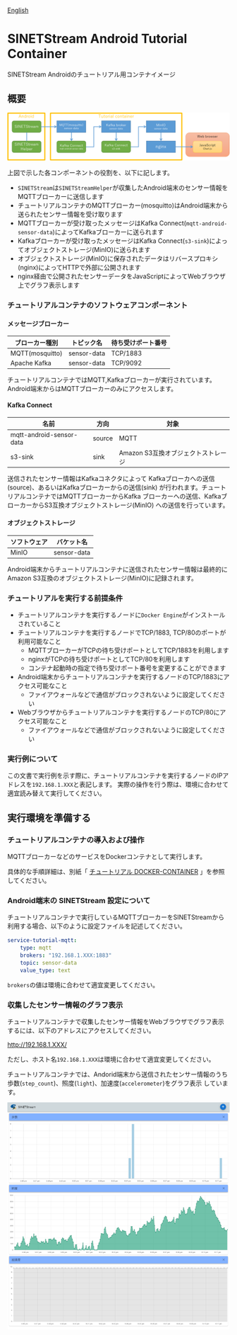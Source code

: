 <!--
Copyright (C) 2021 National Institute of Informatics

Licensed to the Apache Software Foundation (ASF) under one
or more contributor license agreements.  See the NOTICE file
distributed with this work for additional information
regarding copyright ownership.  The ASF licenses this file
to you under the Apache License, Version 2.0 (the
"License"); you may not use this file except in compliance
with the License.  You may obtain a copy of the License at

  http://www.apache.org/licenses/LICENSE-2.0

Unless required by applicable law or agreed to in writing,
software distributed under the License is distributed on an
"AS IS" BASIS, WITHOUT WARRANTIES OR CONDITIONS OF ANY
KIND, either express or implied.  See the License for the
specific language governing permissions and limitations
under the License.
-->

[English](README.en.md)

# SINETStream Android Tutorial Container

SINETStream Androidのチュートリアル用コンテナイメージ

## 概要

![構成](doc/tutorial-001.png)

上図で示した各コンポーネントの役割を、以下に記します。

* `SINETStream`は`SINETStreamHelper`が収集したAndroid端末のセンサー情報をMQTTブローカーに送信します
* チュートリアルコンテナのMQTTブローカー(mosquitto)はAndroid端末から送られたセンサー情報を受け取ります
* MQTTブローカーが受け取ったメッセージはKafka Connect(`mqtt-android-sensor-data`)によってKafkaブローカーに送られます
* Kafkaブローカーが受け取ったメッセージはKafka Connect(`s3-sink`)によってオブジェクトストレージ(MinIO)に送られます
* オブジェクトストレージ(MinIO)に保存されたデータはリバースプロキシ(nginx)によってHTTPで外部に公開されます
* nginx経由で公開されたセンサーデータをJavaScriptによってWebブラウザ上でグラフ表示します

### チュートリアルコンテナのソフトウェアコンポーネント

#### メッセージブローカー

| ブローカー種別 | トピック名 | 待ち受けポート番号 |
|---|---|---|
| MQTT(mosquitto) | sensor-data | TCP/1883 |
| Apache Kafka | sensor-data | TCP/9092 |

チュートリアルコンテナではMQTT,Kafkaブローカーが実行されています。Android端末からはMQTTブローカーのみにアクセスします。

#### Kafka Connect

| 名前 | 方向 | 対象 |
|---|---|---|
| mqtt-android-sensor-data | source | MQTT |
| s3-sink | sink | Amazon S3互換オブジェクトストレージ |

送信されたセンサー情報はKafkaコネクタによって
Kafkaブローカへの送信(source)、あるいはKafkaブローカーからの送信(sink)
が行われます。チュートリアルコンテナではMQTTブローカーからKafka
ブローカーへの送信、KafkaブローカーからS3互換オブジェクトストレージ(MinIO)
への送信を行っています。

#### オブジェクトストレージ

| ソフトウェア | バケット名 |
|---|---|
| MinIO | sensor-data |

Android端末からチュートリアルコンテナに送信されたセンサー情報は最終的にAmazon S3互換のオブジェクトストレージ(MinIO)に記録されます。


### チュートリアルを実行する前提条件

* チュートリアルコンテナを実行するノードに`Docker Engine`がインストールされていること
* チュートリアルコンテナを実行するノードでTCP/1883, TCP/80のポートが利用可能なこと
    - MQTTブローカーがTCPの待ち受けポートとしてTCP/1883を利用します
    - nginxがTCPの待ち受けポートとしてTCP/80を利用します
    - コンテナ起動時の指定で待ち受けポート番号を変更することができます
* Android端末からチュートリアルコンテナを実行するノードのTCP/1883にアクセス可能なこと
    - ファイアウォールなどで通信がブロックされないように設定してください
* Webブラウザからチュートリアルコンテナを実行するノードのTCP/80にアクセス可能なこと
    - ファイアウォールなどで通信がブロックされないように設定してください

### 実行例について

この文書で実行例を示す際に、チュートリアルコンテナを実行するノードのIPアドレスを`192.168.1.XXX`と表記します。
実際の操作を行う際は、環境に合わせて適宜読み替えて実行してください。

## 実行環境を準備する

### チュートリアルコンテナの導入および操作

MQTTブローカーなどのサービスをDockerコンテナとして実行します。

具体的な手順詳細は、別紙「
[チュートリアル DOCKER-CONTAINER](TUTORIAL-docker-container.md)
」を参照してください。

### Android端末の SINETStream 設定について

チュートリアルコンテナで実行しているMQTTブローカーをSINETStreamから利用する場合、以下のように設定ファイルを記述してください。

```yaml
service-tutorial-mqtt:
    type: mqtt
    brokers: "192.168.1.XXX:1883"
    topic: sensor-data
    value_type: text
```

`brokers`の値は環境に合わせて適宜変更してください。

### 収集したセンサー情報のグラフ表示

チュートリアルコンテナで収集したセンサー情報をWebブラウザでグラフ表示するには、以下のアドレスにアクセスしてください。

http://192.168.1.XXX/

ただし、ホスト名`192.168.1.XXX`は環境に合わせて適宜変更してください。

チュートリアルコンテナでは、Andorid端末から送信されたセンサー情報のうち歩数(`step_count`)、照度(`light`)、加速度(`accelerometer`)をグラフ表示
しています。

![グラフ例](doc/chart-001.png)

